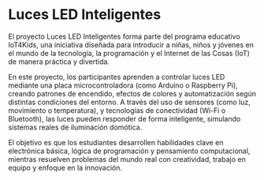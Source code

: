 # Luces LED Inteligentes

El proyecto Luces LED Inteligentes forma parte del programa educativo IoT4Kids, una iniciativa diseñada para introducir a niñas, niños y jóvenes en el mundo de la tecnología, la programación y el Internet de las Cosas (IoT) de manera práctica y divertida.

En este proyecto, los participantes aprenden a controlar luces LED mediante una placa microcontroladora (como Arduino o Raspberry Pi), creando patrones de encendido, efectos de colores y automatización según distintas condiciones del entorno. A través del uso de sensores (como luz, movimiento o temperatura), y tecnologías de conectividad (Wi-Fi o Bluetooth), las luces pueden responder de forma inteligente, simulando sistemas reales de iluminación domótica.

El objetivo es que los estudiantes desarrollen habilidades clave en electrónica básica, lógica de programación y pensamiento computacional, mientras resuelven problemas del mundo real con creatividad, trabajo en equipo y enfoque en la innovación.
